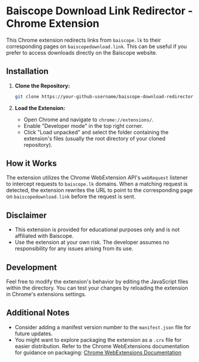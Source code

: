 # Baiscope Download Link Redirector - Chrome Extension

This Chrome extension redirects links from `baiscope.lk` to their corresponding pages on `baiscopedownload.link`. This can be useful if you prefer to access downloads directly on the Baiscope website.

## Installation

1. **Clone the Repository:**
    ```bash
    git clone https://your-github-username/baiscope-download-redirector.git
    ```

2. **Load the Extension:**
    - Open Chrome and navigate to `chrome://extensions/`.
    - Enable "Developer mode" in the top right corner.
    - Click "Load unpacked" and select the folder containing the extension's files (usually the root directory of your cloned repository).

## How it Works

The extension utilizes the Chrome WebExtension API's `webRequest` listener to intercept requests to `baiscope.lk` domains. When a matching request is detected, the extension rewrites the URL to point to the corresponding page on `baiscopedownload.link` before the request is sent.

## Disclaimer

- This extension is provided for educational purposes only and is not affiliated with Baiscope.
- Use the extension at your own risk. The developer assumes no responsibility for any issues arising from its use.

## Development

Feel free to modify the extension's behavior by editing the JavaScript files within the directory. You can test your changes by reloading the extension in Chrome's extensions settings.

## Additional Notes

- Consider adding a manifest version number to the `manifest.json` file for future updates.
- You might want to explore packaging the extension as a `.crx` file for easier distribution. Refer to the Chrome WebExtensions documentation for guidance on packaging: [Chrome WebExtensions Documentation](https://developer.chrome.com/docs/extensions/get-started)
